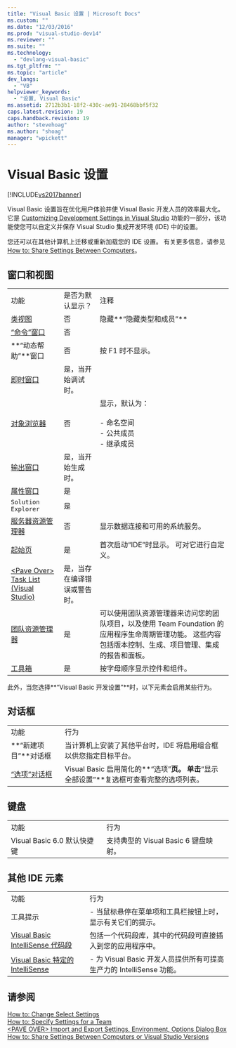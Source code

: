 ```yaml
---
title: "Visual Basic 设置 | Microsoft Docs"
ms.custom: ""
ms.date: "12/03/2016"
ms.prod: "visual-studio-dev14"
ms.reviewer: ""
ms.suite: ""
ms.technology: 
  - "devlang-visual-basic"
ms.tgt_pltfrm: ""
ms.topic: "article"
dev_langs: 
  - "VB"
helpviewer_keywords: 
  - "设置, Visual Basic"
ms.assetid: 2712b3b1-18f2-430c-ae91-28468bbf5f32
caps.latest.revision: 19
caps.handback.revision: 19
author: "stevehoag"
ms.author: "shoag"
manager: "wpickett"
---
```

# Visual Basic 设置
[!INCLUDE[vs2017banner](../../../csharp/includes/vs2017banner.md)]

Visual Basic 设置旨在优化用户体验并使 Visual Basic 开发人员的效率最大化。  它是 [Customizing Development Settings in Visual Studio](http://msdn.microsoft.com/zh-cn/22c4debb-4e31-47a8-8f19-16f328d7dcd3) 功能的一部分，该功能使您可以自定义并保存 Visual Studio 集成开发环境 \(IDE\) 中的设置。  
  
 您还可以在其他计算机上迁移或重新加载您的 IDE 设置。  有关更多信息，请参见[How to: Share Settings Between Computers](http://msdn.microsoft.com/zh-cn/1131fb10-35c1-42da-9cd8-91aa3235b882)。  
  
## 窗口和视图  
  
||||  
|-|-|-|  
|功能|是否为默认显示？|注释|  
|[类视图](/visual-studio/ide/viewing-the-structure-of-code)|否|隐藏**“隐藏类型和成员”**|  
|[“命令”窗口](/visual-studio/ide/reference/command-window)|否||  
|**“动态帮助”**窗口|否|按 F1 时不显示。|  
|[即时窗口](/visual-studio/ide/reference/immediate-window)|是，当开始调试时。||  
|[对象浏览器](/visual-studio/ide/viewing-the-structure-of-code)|否|显示，默认为：<br /><br /> -   命名空间<br />-   公共成员<br />-   继承成员|  
|[输出窗口](/visual-studio/ide/reference/output-window)|是，当开始生成时。||  
|[属性窗口](/visual-studio/ide/reference/properties-window)|是||  
|`Solution Explorer`|是||  
|[服务器资源管理器](../Topic/Server%20Explorer.md)|否|显示数据连接和可用的系统服务。|  
|[起始页](/visual-studio/ide/customizing-the-start-page-for-visual-studio)|是|首次启动“IDE”时显示。  可对它进行自定义。|  
|[\<Pave Over\> Task List \(Visual Studio\)](http://msdn.microsoft.com/zh-cn/ce97c0e2-5011-499a-b60a-dc5b9cc22654)|是，当存在编译错误或警告时。||  
|[团队资源管理器](../Topic/Connect%20to%20team%20projects%20in%20Team%20Foundation%20Server.md)|是|可以使用团队资源管理器来访问您的团队项目，以及使用 Team Foundation 的应用程序生命周期管理功能。  这些内容包括版本控制、生成、项目管理、集成的报告和面板。|  
|[工具箱](/visual-studio/ide/reference/toolbox)|是|按字母顺序显示控件和组件。|  
  
 此外，当您选择**“Visual Basic 开发设置”**时，以下元素会启用某些行为。  
  
## 对话框  
  
|||  
|-|-|  
|功能|行为|  
|**“新建项目”**对话框|当计算机上安装了其他平台时，IDE 将启用组合框以供您指定目标平台。|  
|[“选项”对话框](/visual-studio/ide/reference/options-dialog-box-visual-studio)|Visual Basic 启用简化的**“选项”**页。  单击**“显示全部设置”**复选框可查看完整的选项列表。|  
  
## 键盘  
  
|||  
|-|-|  
|功能|行为|  
|Visual Basic 6.0 默认快捷键|支持典型的 Visual Basic 6 键盘映射。|  
  
## 其他 IDE 元素  
  
|||  
|-|-|  
|功能|行为|  
|工具提示|-   当鼠标悬停在菜单项和工具栏按钮上时，显示有关它们的提示。|  
|[Visual Basic IntelliSense 代码段](../../../visual-basic/developing-apps/using-ide/intellisense-code-snippets.md)|包括一个代码段库，其中的代码段可直接插入到您的应用程序中。|  
|[Visual Basic 特定的 IntelliSense](/visual-studio/ide/visual-basic-specific-intellisense)|-   为 Visual Basic 开发人员提供所有可提高生产力的 IntelliSense 功能。|  
  
## 请参阅  
 [How to: Change Select Settings](http://msdn.microsoft.com/zh-cn/ec70b520-a3e3-43c9-929b-bdc732cd2147)   
 [How to: Specify Settings for a Team](http://msdn.microsoft.com/zh-cn/89eeee3d-dd5e-4815-a45b-c48add63a8aa)   
 [\<PAVE OVER\> Import and Export Settings, Environment, Options Dialog Box](http://msdn.microsoft.com/zh-cn/536fb39a-83a4-4b5b-afd6-8e6c42f980fe)   
 [How to: Share Settings Between Computers or Visual Studio Versions](http://msdn.microsoft.com/zh-cn/1131fb10-35c1-42da-9cd8-91aa3235b882)